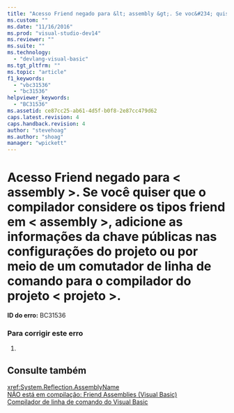 ```yaml
---
title: "Acesso Friend negado para &lt; assembly &gt;. Se voc&#234; quiser que o compilador considere os tipos friend em &lt; assembly &gt;, adicione as informa&#231;&#245;es da chave p&#250;blicas nas configura&#231;&#245;es do projeto ou por meio de um comutador de linha de comando para o compilador do projeto &lt; projeto &gt;. | Microsoft Docs"
ms.custom: ""
ms.date: "11/16/2016"
ms.prod: "visual-studio-dev14"
ms.reviewer: ""
ms.suite: ""
ms.technology: 
  - "devlang-visual-basic"
ms.tgt_pltfrm: ""
ms.topic: "article"
f1_keywords: 
  - "vbc31536"
  - "bc31536"
helpviewer_keywords: 
  - "BC31536"
ms.assetid: ce87cc25-ab61-4d5f-b0f8-2e87cc479d62
caps.latest.revision: 4
caps.handback.revision: 4
author: "stevehoag"
ms.author: "shoag"
manager: "wpickett"
---
```

# Acesso Friend negado para &lt; assembly &gt;. Se voc&#234; quiser que o compilador considere os tipos friend em &lt; assembly &gt;, adicione as informa&#231;&#245;es da chave p&#250;blicas nas configura&#231;&#245;es do projeto ou por meio de um comutador de linha de comando para o compilador do projeto &lt; projeto &gt;.
**ID do erro:** BC31536  
  
### Para corrigir este erro  
  
1.  
  
## Consulte também  
 <xref:System.Reflection.AssemblyName>   
 [NÃO está em compilação: Friend Assemblies \(Visual Basic\)](http://msdn.microsoft.com/pt-br/80e7a33a-ca91-450b-a00e-c5a7986e228c)   
 [Compilador de linha de comando do Visual Basic](../../visual-basic/reference/command-line-compiler/index.md)